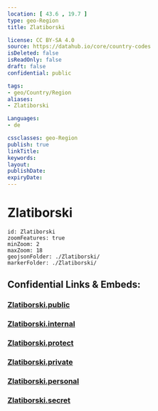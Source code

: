 ```yaml
---
location: [ 43.6 , 19.7 ] 
type: geo-Region
title: Zlatiborski

license: CC BY-SA 4.0
source: https://datahub.io/core/country-codes
isDeleted: false
isReadOnly: false
draft: false
confidential: public

tags:
- geo/Country/Region
aliases:
- Zlatiborski

Languages:
- de

cssclasses: geo-Region
publish: true
linkTitle: 
keywords: 
layout: 
publishDate: 
expiryDate: 
---
```


# Zlatiborski

```leaflet
id: Zlatiborski
zoomFeatures: true 
minZoom: 2 
maxZoom: 18
geojsonFolder: ./Zlatiborski/
markerFolder: ./Zlatiborski/
```


## Confidential Links & Embeds: 

### [Zlatiborski.public](/_public/\Earth\Continent\Europe\Europe~South\Serbia\districts~SerbiaZlatiborski.public.md) 

### [Zlatiborski.internal](/_internal/\Earth\Continent\Europe\Europe~South\Serbia\districts~SerbiaZlatiborski.internal.md) 

### [Zlatiborski.protect](/_protect/\Earth\Continent\Europe\Europe~South\Serbia\districts~SerbiaZlatiborski.protect.md) 

### [Zlatiborski.private](/_private/\Earth\Continent\Europe\Europe~South\Serbia\districts~SerbiaZlatiborski.private.md) 

### [Zlatiborski.personal](/_personal/\Earth\Continent\Europe\Europe~South\Serbia\districts~SerbiaZlatiborski.personal.md) 

### [Zlatiborski.secret](/_secret/\Earth\Continent\Europe\Europe~South\Serbia\districts~SerbiaZlatiborski.secret.md)

